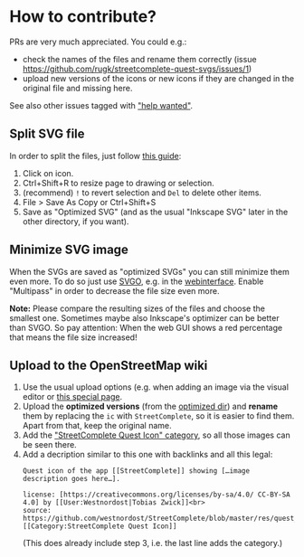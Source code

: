 # How to contribute?
PRs are very much appreciated. You could e.g.:
* check the names of the files and rename them correctly (issue https://github.com/rugk/streetcomplete-quest-svgs/issues/1)
* upload new versions of the icons or new icons if they are changed in the original file and missing here.

See also other issues tagged with ["help wanted"](https://github.com/rugk/streetcomplete-quest-svgs/labels/help%20wanted).

## Split SVG file

In order to split the files, just follow [this guide](https://graphicdesign.stackexchange.com/questions/18088/exporting-an-object-as-svg-from-inkscape):
1. Click on icon.
2. Ctrl+Shift+R to resize page to drawing or selection.
3. (recommend) `!` to revert selection and `Del` to delete other items.
3. File > Save As Copy or Ctrl+Shift+S
4. Save as "Optimized SVG" (and as the usual "Inkscape SVG" later in the other directory, if you want).

## Minimize SVG image

When the SVGs are saved as "optimized SVGs" you can still minimize them even more. To do so just use [SVGO](https://github.com/svg/svgo), e.g. in the [webinterface](https://jakearchibald.github.io/svgomg/). Enable "Multipass" in order to decrease the file size even more.

**Note:** Please compare the resulting sizes of the files and choose the smallest one. Sometimes maybe also Inkscape's optimizer can be better than SVGO.
So pay attention: When the web GUI shows a red percentage that means the file size increased!

## Upload to the OpenStreetMap wiki

1. Use the usual upload options (e.g. when adding an image via the visual editor or [this special page](https://wiki.openstreetmap.org/wiki/Special:Upload).
2. Upload the **optimized versions** (from the [optimized dir](optimized/)) and **rename** them by replacing the `ic` with `StreetComplete`, so it is easier to find them. Apart from that, keep the original name.
3. Add the ["StreetComplete Quest Icon" category](https://wiki.openstreetmap.org/wiki/Category:StreetComplete_Quest_Icon), so all those images can be seen there.
4. Add a decription similar to this one with backlinks and all this legal:
   ```
   Quest icon of the app [[StreetComplete]] showing […image description goes here…].
   
   license: [https://creativecommons.org/licenses/by-sa/4.0/ CC-BY-SA 4.0] by [[User:Westnordost|Tobias Zwick]]<br>
   source: https://github.com/westnordost/StreetComplete/blob/master/res/quest_icons.svg
   [[Category:StreetComplete Quest Icon]]
   ```
   (This does already include step 3, i.e. the last line adds the category.)

